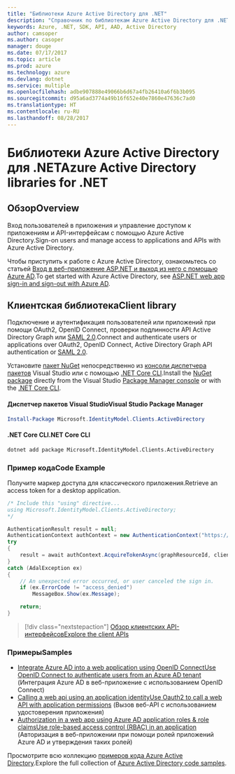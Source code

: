 ```yaml
---
title: "Библиотеки Azure Active Directory для .NET"
description: "Справочник по библиотекам Azure Active Directory для .NET"
keywords: Azure, .NET, SDK, API, AAD, Active Directory
author: camsoper
ms.author: casoper
manager: douge
ms.date: 07/17/2017
ms.topic: article
ms.prod: azure
ms.technology: azure
ms.devlang: dotnet
ms.service: multiple
ms.openlocfilehash: adbe907888e49066b6d67a4fb26410a6f6b3b095
ms.sourcegitcommit: d95a6ad3774a49b16f652e40e7860e47636c7ad0
ms.translationtype: HT
ms.contentlocale: ru-RU
ms.lasthandoff: 08/28/2017
---
```

# <a name="azure-active-directory-libraries-for-net"></a><span data-ttu-id="feb77-104">Библиотеки Azure Active Directory для .NET</span><span class="sxs-lookup"><span data-stu-id="feb77-104">Azure Active Directory libraries for .NET</span></span>

## <a name="overview"></a><span data-ttu-id="feb77-105">Обзор</span><span class="sxs-lookup"><span data-stu-id="feb77-105">Overview</span></span>

<span data-ttu-id="feb77-106">Вход пользователей в приложения и управление доступом к приложениям и API-интерфейсам с помощью Azure Active Directory.</span><span class="sxs-lookup"><span data-stu-id="feb77-106">Sign-on users and manage access to applications and APIs with Azure Active Directory.</span></span>

<span data-ttu-id="feb77-107">Чтобы приступить к работе с Azure Active Directory, ознакомьтесь со статьей [Вход в веб-приложение ASP.NET и выход из него с помощью Azure AD](https://docs.microsoft.com/en-us/azure/active-directory/develop/active-directory-devquickstarts-webapp-dotnet).</span><span class="sxs-lookup"><span data-stu-id="feb77-107">To get started with Azure Active Directory, see [ASP.NET web app sign-in and sign-out with Azure AD](https://docs.microsoft.com/en-us/azure/active-directory/develop/active-directory-devquickstarts-webapp-dotnet).</span></span>

## <a name="client-library"></a><span data-ttu-id="feb77-108">Клиентская библиотека</span><span class="sxs-lookup"><span data-stu-id="feb77-108">Client library</span></span>

<span data-ttu-id="feb77-109">Подключение и аутентификация пользователей или приложений при помощи OAuth2, OpenID Connect, проверки подлинности API Active Directory Graph или [SAML 2.0](https://docs.microsoft.com/azure/active-directory/develop/active-directory-saml-protocol-reference).</span><span class="sxs-lookup"><span data-stu-id="feb77-109">Connect and authenticate users or applications over OAuth2, OpenID Connect, Active Directory Graph API authentication or [SAML 2.0](https://docs.microsoft.com/azure/active-directory/develop/active-directory-saml-protocol-reference).</span></span>

<span data-ttu-id="feb77-110">Установите [пакет NuGet](https://www.nuget.org/packages/Microsoft.Azure.Management.AppService.Fluent) непосредственно из [консоли диспетчера пакетов][PackageManager] Visual Studio или с помощью [.NET Core CLI][DotNetCLI].</span><span class="sxs-lookup"><span data-stu-id="feb77-110">Install the [NuGet package](https://www.nuget.org/packages/Microsoft.Azure.Management.AppService.Fluent) directly from the Visual Studio [Package Manager console][PackageManager] or with the [.NET Core CLI][DotNetCLI].</span></span>

#### <a name="visual-studio-package-manager"></a><span data-ttu-id="feb77-111">Диспетчер пакетов Visual Studio</span><span class="sxs-lookup"><span data-stu-id="feb77-111">Visual Studio Package Manager</span></span>

```powershell
Install-Package Microsoft.IdentityModel.Clients.ActiveDirectory
```

#### <a name="net-core-cli"></a><span data-ttu-id="feb77-112">.NET Core CLI</span><span class="sxs-lookup"><span data-stu-id="feb77-112">.NET Core CLI</span></span>

```bash
dotnet add package Microsoft.IdentityModel.Clients.ActiveDirectory
```

### <a name="code-example"></a><span data-ttu-id="feb77-113">Пример кода</span><span class="sxs-lookup"><span data-stu-id="feb77-113">Code Example</span></span>

<span data-ttu-id="feb77-114">Получите маркер доступа для классического приложения.</span><span class="sxs-lookup"><span data-stu-id="feb77-114">Retrieve an access token for a desktop application.</span></span>

```csharp
/* Include this "using" directive...
using Microsoft.IdentityModel.Clients.ActiveDirectory;
*/

AuthenticationResult result = null;
AuthenticationContext authContext = new AuthenticationContext("https://someauthority.com");
try
{
    result = await authContext.AcquireTokenAsync(graphResourceId, clientId, redirectUri, new PlatformParameters(PromptBehavior.Auto));
}
catch (AdalException ex)
{
    // An unexpected error occurred, or user canceled the sign in.
    if (ex.ErrorCode != "access_denied")
        MessageBox.Show(ex.Message);

    return;
}
```

> [!div class="nextstepaction"]
> [<span data-ttu-id="feb77-115">Обзор клиентских API-интерфейсов</span><span class="sxs-lookup"><span data-stu-id="feb77-115">Explore the client APIs</span></span>](/dotnet/api/overview/azure/activedirectory/client)

### <a name="samples"></a><span data-ttu-id="feb77-116">Примеры</span><span class="sxs-lookup"><span data-stu-id="feb77-116">Samples</span></span>

* [<span data-ttu-id="feb77-117">Integrate Azure AD into a web application using OpenID Connect</span><span class="sxs-lookup"><span data-stu-id="feb77-117">Use OpenID Connect to authenticate users from an Azure AD tenant</span></span>](https://github.com/Azure-Samples/active-directory-dotnet-webapp-openidconnect) (Интеграция Azure AD в веб-приложение с использованием OpenID Connect)
* [<span data-ttu-id="feb77-118">Calling a web api using an application identity</span><span class="sxs-lookup"><span data-stu-id="feb77-118">Use Oauth2 to call a web API with application permissions</span></span>](https://github.com/Azure-Samples/active-directory-dotnet-webapp-webapi-oauth2-appidentity) (Вызов веб-API с использованием удостоверения приложения)
* [<span data-ttu-id="feb77-119">Authorization in a web app using Azure AD application roles & role claims</span><span class="sxs-lookup"><span data-stu-id="feb77-119">Use role-based access control (RBAC) in an application</span></span>](https://github.com/Azure-Samples/active-directory-dotnet-webapp-roleclaims) (Авторизация в веб-приложении при помощи ролей приложений Azure AD и утверждения таких ролей)

<span data-ttu-id="feb77-120">Просмотрите всю коллекцию [примеров кода Azure Active Directory](https://docs.microsoft.com/en-us/azure/active-directory/develop/active-directory-code-samples).</span><span class="sxs-lookup"><span data-stu-id="feb77-120">Explore the full collection of [Azure Active Directory code samples](https://docs.microsoft.com/en-us/azure/active-directory/develop/active-directory-code-samples).</span></span>

[PackageManager]: https://docs.microsoft.com/nuget/tools/package-manager-console
[DotNetCLI]: https://docs.microsoft.com/en-us/dotnet/core/tools/dotnet-add-package
